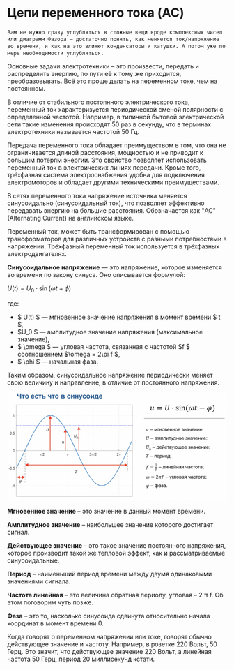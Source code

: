 # Цепи переменного тока (AC)

```admonish info
Вам не нужно сразу углубляться в сложные вещи вроде комплексных чисел или диаграмм Фазора — достаточно понять, как меняется ток/напряжение во времени, и как на это влияют конденсаторы и катушки. А потом уже по мере необходимости углубляться.
```

Основные задачи электротехники – это произвести, передать и распределить энергию, по пути её к тому же приходится, преобразовывать. Всё это проще делать на переменном токе, чем на постоянном.

В отличие от стабильного постоянного электрического тока, переменный ток характеризуется периодической сменой полярности с определенной частотой. Например, в типичной бытовой электрической сети такие изменения происходят 50 раз в секунду, что в терминах электротехники называется частотой 50 Гц.

Передача переменного тока обладает преимуществом в том, что она не ограничивается длиной расстояния, мощностью и не приводит к большим потерям энергии. Это свойство позволяет использовать переменный ток в электрических линиях передачи. Кроме того, трёхфазная система электроснабжения удобна для подключения электромоторов и обладает другими техническими преимуществами.

В сетях переменного тока напряжение источника меняется синусоидально (синусоидальный ток), что позволяет эффективно передавать энергию на большие расстояния. Обозначается как "AC" (Alternating Current) на английском языке.

Переменный ток, может быть трансформирован с помощью трансформаторов для различных устройств с разными потребностями в напряжении. Трёхфазный переменный ток используется в трёхфазных электродвигателях.


**Синусоидальное напряжение** — это напряжение, которое изменяется во времени по закону синуса. Оно описывается формулой:
 
   $U(t) = U_0 \cdot \sin(\omega t + \phi)$
  
   где:
   - $ U(t) $ — мгновенное значение напряжения в момент времени $ t $,
   - $U_0 $ — амплитудное значение напряжения (максимальное значение),
   - $ \omega $ — угловая частота, связанная с частотой $f $ соотношением $\omega = 2\pi f $,
   - $ \phi $ — начальная фаза.

   Таким образом, синусоидальное напряжение периодически меняет свою величину и направление, в отличие от постоянного напряжения.

![Синусоидальное напряжение.](../img/160.png "Синусоидальное напряжение.")

**Мгновенное значение** – это значение в данный момент времени.

**Амплитудное значение** – наибольшее значение которого достигает сигнал.

**Действующее значение** – это такое значение постоянного напряжения, которое производит такой же тепловой эффект, как и рассматриваемые синусоидальные.

**Период** – наименьший период времени между двумя одинаковыми значениями сигнала. 

**Частота линейная** – это величина обратная периоду, угловая – 2 π f. Об этом поговорим чуть позже.

**Фаза** – это то, насколько синусоида сдвинута относительно начала координат в момент времени 0.

Когда говорят о переменном напряжении или токе, говорят обычно действующее значение и частоту. Например, в розетке 220 Вольт, 50 Герц. Это значит, что действующее значение 220 Вольт, а линейная частота 50 Герц, период 20 миллисекунд кстати.